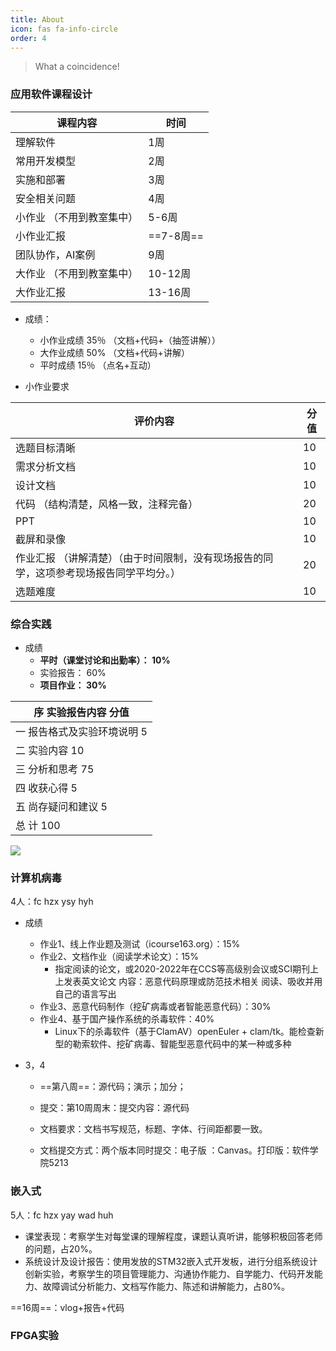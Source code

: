 ```yaml
---
title: About
icon: fas fa-info-circle
order: 4
---
```

> What a coincidence!

### 应用软件课程设计

| 课程内容                  | 时间      |
| ------------------------- | --------- |
| 理解软件                  | 1周       |
| 常用开发模型              | 2周       |
| 实施和部署                | 3周       |
| 安全相关问题              | 4周       |
| 小作业 （不用到教室集中） | 5-6周     |
| 小作业汇报                | ==7-8周== |
| 团队协作，AI案例          | 9周       |
| 大作业 （不用到教室集中） | 10-12周   |
| 大作业汇报                | 13-16周   |

+ 成绩：
  + 小作业成绩          35％  （文档+代码+（抽签讲解））
  + 大作业成绩          50%   （文档+代码+讲解）
  + 平时成绩             15％  （点名+互动）

+ 小作业要求

| 评价内容                                                     | 分值 |
| ------------------------------------------------------------ | ---- |
| 选题目标清晰                                                 | 10   |
| 需求分析文档                                                 | 10   |
| 设计文档                                                     | 10   |
| 代码 （结构清楚，风格一致，注释完备）                        | 20   |
| PPT                                                          | 10   |
| 截屏和录像                                                   | 10   |
| 作业汇报 （讲解清楚）（由于时间限制，没有现场报告的同学，这项参考现场报告同学平均分。） | 20   |
| 选题难度                                                     | 10   |

### 综合实践

+ 成绩
  + **平时（课堂讨论和出勤率）： 10%** 
  + 实验报告： 60%
  + **项目作业： 30%**

| **序 实验报告内容 分值**    |
| --------------------------- |
| 一 报告格式及实验环境说明 5 |
| 二 实验内容 10              |
| 三 分析和思考 75            |
| 四 收获心得 5               |
| 五 尚存疑问和建议 5         |
| 总 计 100                   |

 ![](https://oc.sjtu.edu.cn/courses/40419/files/3878460/preview?verifier=pEMLYkwotLqGiYdC7LFjdC3kdO2hRyjOEwIM9OAz)

### 计算机病毒

4人：fc hzx ysy hyh

+ 成绩
  + 作业1、线上作业题及测试（icourse163.org）：15%
  + 作业2、文档作业（阅读学术论文）：15% 
    + 指定阅读的论文，或2020-2022年在CCS等高级别会议或SCI期刊上上发表英文论文
      内容：恶意代码原理或防范技术相关
      阅读、吸收并用自己的语言写出
  + 作业3、恶意代码制作（挖矿病毒或者智能恶意代码）：30%
  + 作业4、基于国产操作系统的杀毒软件：40%
    + Linux下的杀毒软件（基于ClamAV）openEuler + clam/tk。能检查新型的勒索软件、挖矿病毒、智能型恶意代码中的某一种或多种

+ 3，4

  + ==第八周==：源代码；演示；加分；

  + 提交：第10周周末：提交内容：源代码

  + 文档要求：文档书写规范，标题、字体、行间距都要一致。
  + 文档提交方式：两个版本同时提交：电子版 ：Canvas。打印版：软件学院5213

### 嵌入式

5人：fc hzx yay wad huh

+ 课堂表现：考察学生对每堂课的理解程度，课题认真听讲，能够积极回答老师的问题，占20%。
+ 系统设计及设计报告：使用发放的STM32嵌入式开发板，进行分组系统设计创新实验，考察学生的项目管理能力、沟通协作能力、自学能力、代码开发能力、故障调试分析能力、文档写作能力、陈述和讲解能力，占80%。

==16周==：vlog+报告+代码

### FPGA实验

